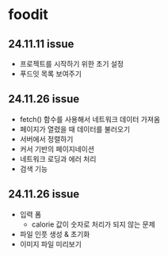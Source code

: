 # foodit

## 24.11.11 issue

- 프로젝트를 시작하기 위한 초기 설정
- 푸드잇 목록 보여주기

## 24.11.26 issue

- fetch() 함수를 사용해서 네트워크 데이터 가져옴
- 페이지가 열렸을 때 데이터를 불러오기
- 서버에서 정렬하기
- 커서 기반의 페이지네이션
- 네트워크 로딩과 에러 처리
- 검색 기능

## 24.11.26 issue

- 입력 폼
  - calorie 값이 숫자로 처리가 되지 않는 문제
- 파일 인풋 생성 & 초기화
- 이미지 파일 미리보기
